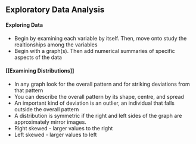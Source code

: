 ## Exploratory Data Analysis
#### Exploring Data
- Begin by examining each variable by itself. Then, move onto study the realtionships among the variables
- Begin with a graph(s). Then add numerical summaries of specific aspects of the data

#### [[Examining Distributions]]
- In any graph look for the overall pattern and for striking deviations from that pattern
- You can describe the overall pattern by its shape, centre, and spread
- An important kind of deviation is an outlier, an individual that falls outside the overall pattern
- A distribution is symmetric if the right and left sides of the graph are approximately mirror images.
- Right skewed - larger values to the right
- Left skewed - larger values to left



